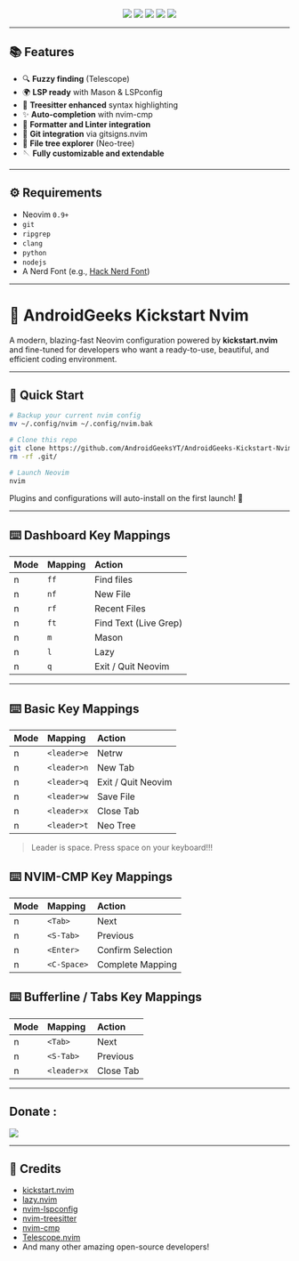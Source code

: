 <p align='center'>
<img src="https://img.shields.io/badge/Maintained%3F-YES-cyan?style=for-the-badge">
<img src="https://img.shields.io/github/license/AndroidGeeksYT/AndroidGeeks-Kickstart-Nvim?color=cyan&style=for-the-badge">
<img src="https://img.shields.io/github/stars/AndroidGeeksYT/AndroidGeeks-Kickstart-Nvim?color=cyan&style=for-the-badge">
<img src="https://img.shields.io/github/forks/AndroidGeeksYT/AndroidGeeks-Kickstart-Nvim?color=cyan&style=for-the-badge">
<img src="https://img.shields.io/github/issues/AndroidGeeksYT/AndroidGeeks-Kickstart-Nvim?color=cyan&style=for-the-badge">
</p>

---

## 📚 Features

- 🔍 **Fuzzy finding** (Telescope)
- 🌍 **LSP ready** with Mason & LSPconfig
- 🌟 **Treesitter enhanced** syntax highlighting
- ✨ **Auto-completion** with nvim-cmp
- 🔄 **Formatter and Linter integration**
- 🔗 **Git integration** via gitsigns.nvim
- 🔺 **File tree explorer** (Neo-tree)
- 🪡 **Fully customizable and extendable**

---

## ⚙️ Requirements

- Neovim `0.9+`
- `git`
- `ripgrep`
- `clang`
- `python`
- `nodejs`
- A Nerd Font (e.g., [Hack Nerd Font](https://www.nerdfonts.com/))

---

# 🌟 AndroidGeeks Kickstart Nvim

A modern, blazing-fast Neovim configuration powered by **kickstart.nvim** and fine-tuned for developers who want a ready-to-use, beautiful, and efficient coding environment.

---

## 🚀 Quick Start

```bash
# Backup your current nvim config
mv ~/.config/nvim ~/.config/nvim.bak

# Clone this repo
git clone https://github.com/AndroidGeeksYT/AndroidGeeks-Kickstart-Nvim ~/.config/nvim
rm -rf .git/

# Launch Neovim
nvim
```

Plugins and configurations will auto-install on the first launch! 🌟

---

## ⌨️ Dashboard Key Mappings

| Mode | Mapping | Action                |
| :--- | :------ | :-------------------- |
| n    | `ff`    | Find files            |
| n    | `nf`    | New File              |
| n    | `rf`    | Recent Files          |
| n    | `ft`    | Find Text (Live Grep) |
| n    | `m`     | Mason                 |
| n    | `l`     | Lazy                  |
| n    | `q`     | Exit / Quit Neovim    |

---

## ⌨️ Basic Key Mappings

| Mode | Mapping     | Action             |
| :--- | :---------- | :----------------- |
| n    | `<leader>e` | Netrw              |
| n    | `<leader>n` | New Tab            |
| n    | `<leader>q` | Exit / Quit Neovim |
| n    | `<leader>w` | Save File          |
| n    | `<leader>x` | Close Tab          |
| n    | `<leader>t` | Neo Tree           |

> Leader is space. Press space on your keyboard!!!

## ⌨️ NVIM-CMP Key Mappings

| Mode | Mapping     | Action             |
| :--- | :---------- | :----------------- |
| n    | `<Tab>`     | Next               |
| n    | `<S-Tab>`   | Previous           |
| n    | `<Enter>`   | Confirm Selection  |
| n    | `<C-Space>` | Complete Mapping   |

## ⌨️ Bufferline / Tabs Key Mappings

| Mode | Mapping     | Action             |
| :--- | :---------- | :----------------- |
| n    | `<Tab>`     | Next               |
| n    | `<S-Tab>`   | Previous           |
| n    | `<leader>x` | Close Tab          |

---

## Donate :

<p>
<img src="https://github.com/AndroidGeeksYT/AndroidGeeks-Kickstart-Nvim/blob/main/img/donate.png">
</p>

---

## 🙏 Credits

- [kickstart.nvim](https://github.com/nvim-lua/kickstart.nvim)
- [lazy.nvim](https://github.com/folke/lazy.nvim)
- [nvim-lspconfig](https://github.com/neovim/nvim-lspconfig)
- [nvim-treesitter](https://github.com/nvim-treesitter/nvim-treesitter)
- [nvim-cmp](https://github.com/hrsh7th/nvim-cmp)
- [Telescope.nvim](https://github.com/nvim-telescope/telescope.nvim)
- And many other amazing open-source developers!
